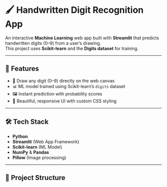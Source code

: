 # 🖌️ Handwritten Digit Recognition App

An interactive **Machine Learning** web app built with **Streamlit** that predicts handwritten digits (0–9) from a user’s drawing.  
This project uses **Scikit-learn** and the **Digits dataset** for training.

---

## 🚀 Features
- 🎯 Draw any digit (0–9) directly on the web canvas
- 📊 ML model trained using Scikit-learn’s `digits` dataset
- 🖼 Instant prediction with probability scores
- 🌈 Beautiful, responsive UI with custom CSS styling

---

## 🛠 Tech Stack
- **Python**
- **Streamlit** (Web App Framework)
- **Scikit-learn** (ML Model)
- **NumPy** & **Pandas**
- **Pillow** (Image processing)

---

## 📂 Project Structure

